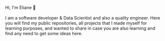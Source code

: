 Hi, I'm Eliane 👋<br>
<br>
I am a software developer & Data Scientist and also a quality engineer. Here you will find my public repositories, all projects that I made myself for learning purposes, and wanted to share in case you are also learning and find any need to get some ideas here.
